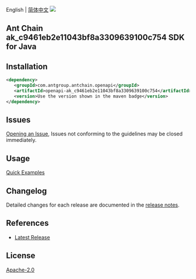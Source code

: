 English | [简体中文](README-CN.md)
![](https://aliyunsdk-pages.alicdn.com/icons/AlibabaCloud.svg)

## Ant Chain ak_c9461eb2e11043bf8a3309639100c754 SDK for Java

## Installation

```xml
<dependency>
   <groupId>com.antgroup.antchain.openapi</groupId>
   <artifactId>openapi-ak_c9461eb2e11043bf8a3309639100c754</artifactId>
   <version>Use the version shown in the maven badge</version>
</dependency>
```

## Issues
[Opening an Issue](https://github.com/alipay/antchain-openapi-prod-sdk/issues/new), Issues not conforming to the guidelines may be closed immediately.

## Usage
[Quick Examples](https://github.com/alipay/antchain-openapi-prod-sdk/blob/master/docs/0-Examples-EN.md#quick-examples)

## Changelog
Detailed changes for each release are documented in the [release notes](./ChangeLog.txt).

## References
* [Latest Release](https://github.com/alipay/antchain-openapi-prod-sdk/)

## License
[Apache-2.0](http://www.apache.org/licenses/LICENSE-2.0)

